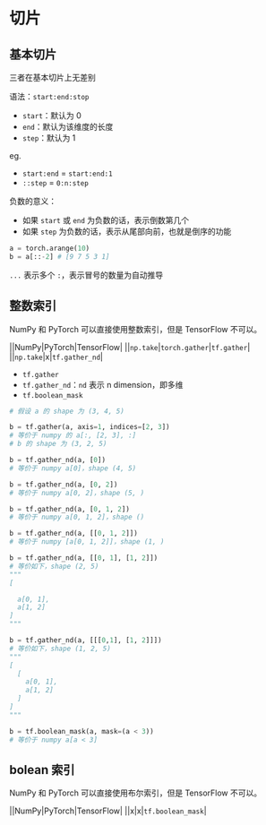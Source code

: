 # 切片

## 基本切片

三者在基本切片上无差别

语法：`start:end:stop`

- `start`：默认为 0
- `end`：默认为该维度的长度
- `step`：默认为 1

eg.

- `start:end` = `start:end:1`
- `::step` = `0:n:step`

负数的意义：

- 如果 `start` 或 `end` 为负数的话，表示倒数第几个
- 如果 `step` 为负数的话，表示从尾部向前，也就是倒序的功能

```python
a = torch.arange(10)
b = a[::-2] # [9 7 5 3 1]
```

`...` 表示多个 `:`，表示冒号的数量为自动推导

## 整数索引

NumPy 和 PyTorch 可以直接使用整数索引，但是 TensorFlow 不可以。

||NumPy|PyTorch|TensorFlow|
||`np.take`|`torch.gather`|`tf.gather`|
||`np.take`|x|`tf.gather_nd`|

- `tf.gather`
- `tf.gather_nd`：`nd` 表示 n dimension，即多维
- `tf.boolean_mask`

```python
# 假设 a 的 shape 为 (3, 4, 5)

b = tf.gather(a, axis=1, indices=[2, 3]) 
# 等价于 numpy 的 a[:, [2, 3], :]
# b 的 shape 为 (3, 2, 5)
```

```python
b = tf.gather_nd(a, [0])
# 等价于 numpy a[0]，shape (4, 5)

b = tf.gather_nd(a, [0, 2])
# 等价于 numpy a[0, 2]，shape (5, )

b = tf.gather_nd(a, [0, 1, 2])
# 等价于 numpy a[0, 1, 2]，shape ()

b = tf.gather_nd(a, [[0, 1, 2]])
# 等价于 numpy [a[0, 1, 2]]，shape (1, )

b = tf.gather_nd(a, [[0, 1], [1, 2]])
# 等价如下，shape (2, 5)
"""
[

  a[0, 1],
  a[1, 2]
]
"""

b = tf.gather_nd(a, [[[0,1], [1, 2]]])
# 等价如下，shape (1, 2, 5)
"""
[
  [
    a[0, 1],
    a[1, 2]
  ]
]
"""
```

```python
b = tf.boolean_mask(a, mask=(a < 3))
# 等价于 numpy a[a < 3]
```

## bolean 索引

NumPy 和 PyTorch 可以直接使用布尔索引，但是 TensorFlow 不可以。

||NumPy|PyTorch|TensorFlow|
||x|x|`tf.boolean_mask`|
